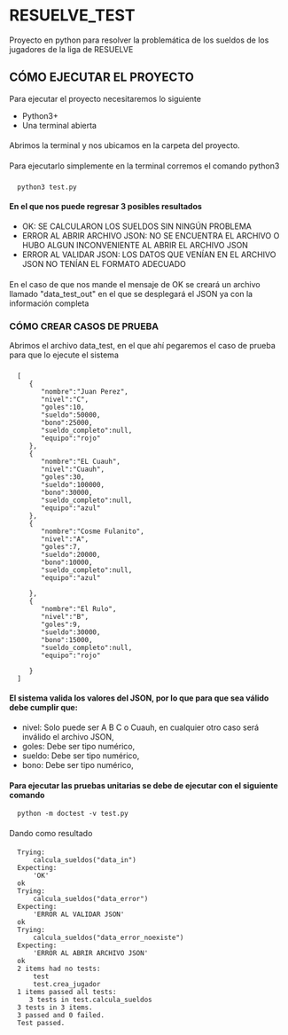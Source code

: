 # RESUELVE_TEST
Proyecto en python para resolver la problemática de los sueldos de los jugadores de la liga de RESUELVE
## CÓMO EJECUTAR EL PROYECTO
Para ejecutar el proyecto necesitaremos lo siguiente
* Python3+
* Una terminal abierta
#### 
Abrimos la terminal y nos ubicamos en la carpeta del proyecto. 
#### 
Para ejecutarlo simplemente en la terminal corremos el comando python3 
###
      python3 test.py
#### En el que nos puede regresar 3 posibles resultados
* OK: SE CALCULARON LOS SUELDOS SIN NINGÚN PROBLEMA
* ERROR AL ABRIR ARCHIVO JSON: NO SE ENCUENTRA EL ARCHIVO O HUBO ALGUN INCONVENIENTE AL ABRIR EL ARCHIVO JSON
* ERROR AL VALIDAR JSON: LOS DATOS QUE VENÍAN EN EL ARCHIVO JSON NO TENÍAN EL FORMATO ADECUADO
#### 
En el caso de que nos mande el mensaje de OK se creará un archivo llamado "data_test_out" en el que se desplegará el JSON ya con la información completa
### CÓMO CREAR CASOS DE PRUEBA
Abrimos el archivo data_test, en el que ahí pegaremos el caso de prueba para que lo ejecute el sistema
###
      [  
         {  
            "nombre":"Juan Perez",
            "nivel":"C",
            "goles":10,
            "sueldo":50000,
            "bono":25000,
            "sueldo_completo":null,
            "equipo":"rojo"
         },
         {  
            "nombre":"EL Cuauh",
            "nivel":"Cuauh",
            "goles":30,
            "sueldo":100000,
            "bono":30000,
            "sueldo_completo":null,
            "equipo":"azul"
         },
         {  
            "nombre":"Cosme Fulanito",
            "nivel":"A",
            "goles":7,
            "sueldo":20000,
            "bono":10000,
            "sueldo_completo":null,
            "equipo":"azul"

         },
         {  
            "nombre":"El Rulo",
            "nivel":"B",
            "goles":9,
            "sueldo":30000,
            "bono":15000,
            "sueldo_completo":null,
            "equipo":"rojo"

         }
      ]
#### El sistema valida los valores del JSON, por lo que para que sea válido debe cumplir que:
* nivel: Solo puede ser A B C o Cuauh, en cualquier otro caso será inválido el archivo JSON,
* goles: Debe  ser tipo numérico,
* sueldo: Debe ser tipo numérico,
* bono: Debe ser tipo numérico,
#### Para ejecutar las pruebas unitarias se debe de ejecutar con el siguiente comando
      python -m doctest -v test.py
####
Dando como resultado
####
      Trying:
          calcula_sueldos("data_in")
      Expecting:
          'OK'
      ok
      Trying:
          calcula_sueldos("data_error")
      Expecting:
          'ERROR AL VALIDAR JSON'
      ok
      Trying:
          calcula_sueldos("data_error_noexiste")
      Expecting:
          'ERROR AL ABRIR ARCHIVO JSON'
      ok
      2 items had no tests:
          test
          test.crea_jugador
      1 items passed all tests:
         3 tests in test.calcula_sueldos
      3 tests in 3 items.
      3 passed and 0 failed.
      Test passed.
